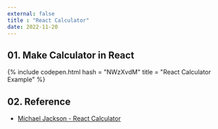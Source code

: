 ```yaml
---
external: false
title : "React Calculator"
date: 2022-11-20
---
```


## 01. Make Calculator in React

{% include codepen.html hash = "NWzXvdM" title = "React Calculator Example" %}

## 02. Reference

- [Michael Jackson - React Calculator](https://codepen.io/mjijackson/pen/xOzyGX)
